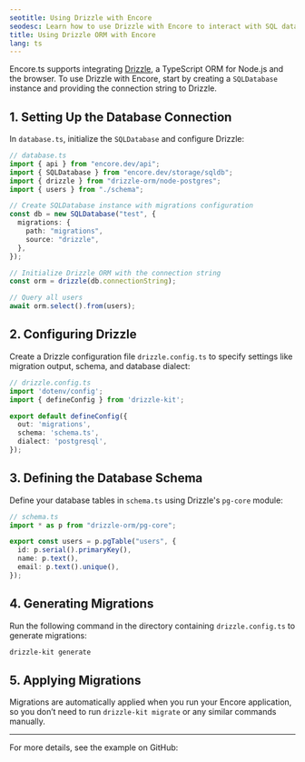 ```yaml
---
seotitle: Using Drizzle with Encore
seodesc: Learn how to use Drizzle with Encore to interact with SQL databases.
title: Using Drizzle ORM with Encore
lang: ts
---
```

Encore.ts supports integrating [Drizzle](https://orm.drizzle.team/), a TypeScript ORM for Node.js and the browser. To use Drizzle with Encore, start by creating a `SQLDatabase` instance and providing the connection string to Drizzle.

## 1. Setting Up the Database Connection

In `database.ts`, initialize the `SQLDatabase` and configure Drizzle:

```typescript
// database.ts
import { api } from "encore.dev/api";
import { SQLDatabase } from "encore.dev/storage/sqldb";
import { drizzle } from "drizzle-orm/node-postgres";
import { users } from "./schema";

// Create SQLDatabase instance with migrations configuration
const db = new SQLDatabase("test", {
  migrations: {
    path: "migrations",
    source: "drizzle",
  },
});

// Initialize Drizzle ORM with the connection string
const orm = drizzle(db.connectionString);

// Query all users
await orm.select().from(users);
```

## 2. Configuring Drizzle

Create a Drizzle configuration file `drizzle.config.ts` to specify settings like migration output, schema, and database dialect:

```typescript
// drizzle.config.ts
import 'dotenv/config';
import { defineConfig } from 'drizzle-kit';

export default defineConfig({
  out: 'migrations',
  schema: 'schema.ts',
  dialect: 'postgresql',
});
```

## 3. Defining the Database Schema

Define your database tables in `schema.ts` using Drizzle's `pg-core` module:

```typescript
// schema.ts
import * as p from "drizzle-orm/pg-core";

export const users = p.pgTable("users", {
  id: p.serial().primaryKey(),
  name: p.text(),
  email: p.text().unique(),
});
```

## 4. Generating Migrations

Run the following command in the directory containing `drizzle.config.ts` to generate migrations:

```bash
drizzle-kit generate
```

## 5. Applying Migrations

Migrations are automatically applied when you run your Encore application, so you don’t need to run `drizzle-kit migrate` or any similar commands manually.

---

For more details, see the example on GitHub:  
<GitHubLink href="https://github.com/encoredev/examples/tree/main/ts/drizzle" desc="Using Drizzle ORM with Encore.ts" />